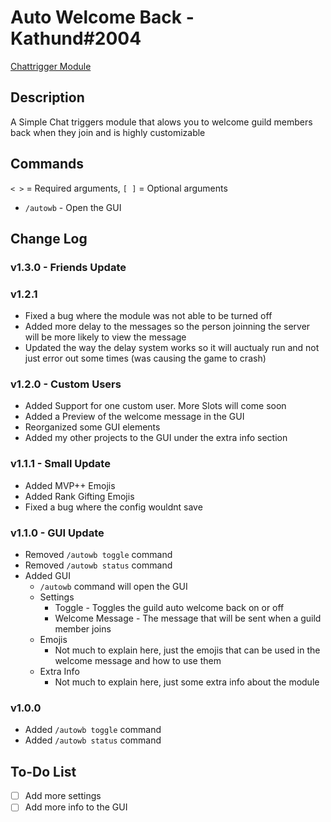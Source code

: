 # Auto Welcome Back - Kathund#2004

[Chattrigger Module](https://www.chattriggers.com/modules/v/AutoWelcomeBack)

## Description

A Simple Chat triggers module that alows you to welcome guild members back when they join and is highly customizable

## Commands

`< >` = Required arguments, `[ ]` = Optional arguments

- `/autowb` - Open the GUI

## Change Log

### v1.3.0 - Friends Update

### v1.2.1 

- Fixed a bug where the module was not able to be turned off
- Added more delay to the messages so the person joinning the server will be more likely to view the message
- Updated the way the delay system works so it will auctualy run and not just error out some times (was causing the game to crash)

### v1.2.0 - Custom Users

- Added Support for one custom user. More Slots will come soon
- Added a Preview of the welcome message in the GUI
- Reorganized some GUI elements
- Added my other projects to the GUI under the extra info section

### v1.1.1 - Small Update

- Added MVP++ Emojis
- Added Rank Gifting Emojis
- Fixed a bug where the config wouldnt save

### v1.1.0 - GUI Update

- Removed `/autowb toggle` command
- Removed `/autowb status` command
- Added GUI
  - `/autowb` command will open the GUI
  - Settings
    - Toggle - Toggles the guild auto welcome back on or off
    - Welcome Message - The message that will be sent when a guild member joins
  - Emojis
    - Not much to explain here, just the emojis that can be used in the welcome message and how to use them
  - Extra Info
    - Not much to explain here, just some extra info about the module

### v1.0.0

- Added `/autowb toggle` command
- Added `/autowb status` command

## To-Do List

- [ ] Add more settings
- [ ] Add more info to the GUI
